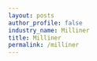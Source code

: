 ```yaml
---
layout: posts 
author_profile: false 
industry_name: Milliner
title: Milliner
permalink: /milliner
---
```

